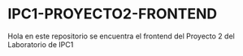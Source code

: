 # IPC1-PROYECTO2-FRONTEND
Hola en este repositorio se encuentra el frontend del Proyecto 2 del Laboratorio de IPC1
